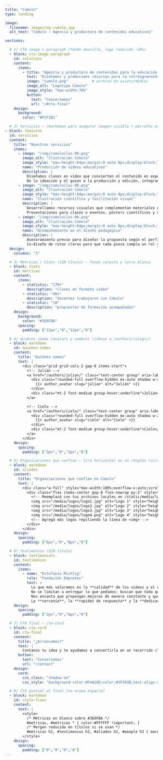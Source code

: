 ```yaml
---
title: "Cúmulo"
type: landing

image:
  filename: images/og-cumulo.jpg
  alt_text: "Cúmulo — Agencia y productora de contenidos educativos"

sections:

  # 1) CTA image + paragraph (fondo amarillo, logo reducido ~30%)
  - block: cta-image-paragraph
    id: solutions
    content:
      items:
        - title: "Agencia y productora de contenidos para la educación y la ciencia"
          text: "Diseñamos y producimos recursos para la <strong>enseñanza y el aprendizaje</strong> en diversos formatos y plataformas. Acompañamos a <strong>docentes y organizaciones</strong> para fortalecer sus propuestas, elegir el formato adecuado para cada contenido, <strong>estructurar guiones</strong> de clases y crear materiales <strong>visuales, audiovisuales y escritos</strong> que acerquen sus iniciativas a las y los estudiantes."
          image: "cumulo.png"           # archivo en assets/media/
          image_alt: "Logotipo Cúmulo"
          image_style: "max-width:70%"
          button:
            text: "Conversemos"
            url: "/#cta-final"
    design:
      background:
        color: "#FCF1B1"

  # 2) Servicios — (markdown para asegurar imagen visible + párrafos en renglones)
- block: features
  id: servicios
  content:
    title: "Nuestros servicios"
    items:
      - image: "/img/cumuloilus-08.png"
        image_alt: "Ilustración Cúmulo"
        image_style: "max-height:64px;margin:0 auto 8px;display:block;"
        name: "Producción de videos educativos"
        description: |
          Diseñamos clases en video que convierten el contenido en experiencias de aprendizaje.
          De la ideación y el guion a la producción y edición, integramos recursos audiovisuales en múltiples formatos para comunicar con claridad e impacto.
      - image: "/img/cumuloilus-08.png"
        image_alt: "Ilustración Cúmulo"
        image_style: "max-height:64px;margin:0 auto 8px;display:block;"
        name: "Ilustración científica y facilitación visual"
        description: |
          Desarrollamos recursos visuales que complementan materiales en proyectos de formación e investigación.
          Presentaciones para clases o eventos, pósters científicos y materiales de lectura, entre otros.
      - image: "/img/cumuloilus-08.png"
        image_alt: "Ilustración Cúmulo"
        image_style: "max-height:64px;margin:0 auto 8px;display:block;"
        name: "Acompañamiento en el diseño pedagógico"
        description: |
          Asesoramiento previo para diseñar la propuesta según el perfil estudiantil y los temas a desarrollar.
          Co-diseño de rutas claras para que cada pieza cumpla un rol y el conjunto mantenga coherencia.
  design:
    columns: "3"

  # 3) Métricas / Stats (SIN título) — fondo celeste y letra blanca
  - block: stats
    id: metricas
    content:
      items:
        - statistic: "170+"
          description: "clases en formato video"
        - statistic: "40+"
          description: "docentes trabajaron con Cúmulo"
        - statistic: "10"
          description: "propuestas de formación acompañadas"
    design:
      background:
        color: "#3E6FBA"
      spacing:
        padding: ["12px","0","12px","0"]

  # 4) Quiénes somos (avatars y nombres linkean a /authors/<slug>/)
  - block: markdown
    id: quienes-somos
    content:
      title: "Quiénes somos"
      text: |
        <div class="grid grid-cols-2 gap-8 items-start">
          <!-- Julián -->
          <a href="/authors/julian/" class="text-center group" aria-label="Ir al perfil de Julián">
            <div class="rounded-full overflow-hidden mx-auto shadow w-28 h-28 md:w-32 md:h-32 flex items-center justify-center">
              {{< author_avatar slug="julian" alt="Julián" >}}
            </div>
            <div class="mt-2 font-medium group-hover:underline">Julián</div>
          </a>

          <!-- Cielo -->
          <a href="/authors/cielo/" class="text-center group" aria-label="Ir al perfil de Cielo">
            <div class="rounded-full overflow-hidden mx-auto shadow w-28 h-28 md:w-32 md:h-32 flex items-center justify-center">
              {{< author_avatar slug="cielo" alt="Cielo" >}}
            </div>
            <div class="mt-2 font-medium group-hover:underline">Cielo</div>
          </a>
        </div>
    design:
      spacing:
        padding: ["2px","0","2px","0"]

  # 5) Organizaciones que confían — tira horizontal en un renglón (scroll si no entra)
  - block: markdown
    id: aliados
    content:
      title: "Organizaciones que confían en Cúmulo"
      text: |
        <div class="w-full" style="max-width:100%;overflow-x:auto;scroll-behavior:smooth;">
          <div class="flex items-center gap-8 flex-nowrap py-2" style="min-width:max-content;">
            <!-- Reemplazá con tus archivos locales en /static/media/logos/ -->
            <img src="/media/logos/logo1.jpg" alt="Logo 1" style="height:64px;width:auto;flex:0 0 auto;">
            <img src="/media/logos/logo2.jpg" alt="Logo 2" style="height:64px;width:auto;flex:0 0 auto;">
            <img src="/media/logos/logo3.jpg" alt="Logo 3" style="height:64px;width:auto;flex:0 0 auto;">
            <img src="/media/logos/logo4.png" alt="Logo 4" style="height:64px;width:auto;flex:0 0 auto;">
            <!-- Agregá más logos repitiendo la línea de <img> -->
          </div>
        </div>
    design:
      spacing:
        padding: ["6px","0","8px","0"]

  # 6) Testimonios (SIN título)
  - block: testimonials
    id: testimonios
    content:
      items:
        - name: "Estefanía Michlig"
          role: "Fundación Empretec"
          text: >
            Lo que más valoramos es la **calidad** de los videos y el enorme **compromiso** con el que trabajan.
            No se limitan a entregar lo que pedimos: buscan que todo quede **claro, atractivo y realmente útil** para el usuario.
            Nos encanta que propongan mejoras de manera constante y que se pongan manos a la obra para lograr un producto cada vez mejor.
            La **cercanía**, la **rapidez de respuesta** y la **dedicación** para asegurarse de que todo quede perfecto hacen que trabajar juntos sea siempre un gusto.
    design:
      spacing:
        padding: ["2px","0","6px","0"]

  # 7) CTA final — cta-card
  - block: cta-card
    id: cta-final
    content:
      title: "¿Arrancamos?"
      text: |
        Contanos tu idea y te ayudamos a convertirla en un recorrido claro para tus estudiantes.
      button:
        text: "Conversemos"
        url: "/contact"
    design:
      card:
        css_class: "shadow-sm"
        css_style: "background-color:#F4A26D;color:#3F393B;text-align:center;padding:2.5rem;border-radius:1rem;"

  # 8) CSS puntual al final (no ocupa espacio)
  - block: markdown
    id: style-fixes
    content:
      text: |
        <style>
          /* Métricas en blanco sobre #3E6FBA */
          #metricas, #metricas * { color:#FFFFFF !important; }
          /* Margen reducido en títulos si se usan */
          #metricas h2, #testimonios h2, #aliados h2, #people h2 { margin-top: .25rem; margin-bottom: .25rem; }
        </style>
    design:
      spacing:
        padding: ["0","0","0","0"]
---
```

